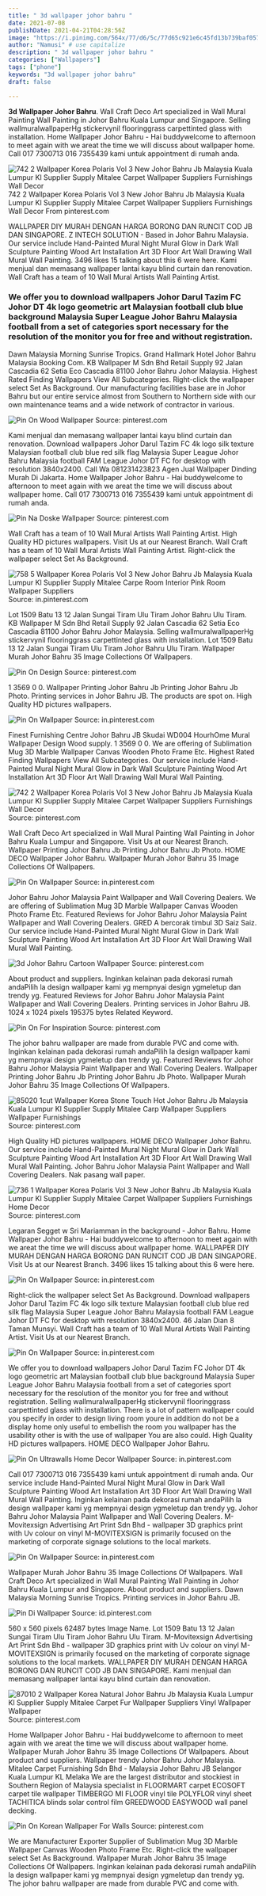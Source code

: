 ```yaml
---
title: " 3d wallpaper johor bahru "
date: 2021-07-08
publishDate: 2021-04-21T04:28:56Z
image: "https://i.pinimg.com/564x/77/d6/5c/77d65c921e6c45fd13b739baf057fd43.jpg"
author: "Namusi" # use capitalize
description: " 3d wallpaper johor bahru "
categories: ["Wallpapers"]
tags: ["phone"]
keywords: "3d wallpaper johor bahru"
draft: false

---
```



**3d Wallpaper Johor Bahru**. Wall Craft Deco Art specialized in Wall Mural Painting Wall Painting in Johor Bahru Kuala Lumpur and Singapore. Selling wallmuralwallpaperHg stickervynil flooringgrass carpettinted glass with installation. Home Wallpaper Johor Bahru - Hai buddywelcome to afternoon to meet again with we areat the time we will discuss about wallpaper home. Call 017 7300713 016 7355439 kami untuk appointment di rumah anda.

![742 2 Wallpaper Korea Polaris Vol 3 New Johor Bahru Jb Malaysia Kuala Lumpur Kl Supplier Supply Mitalee Carpet Wallpaper Suppliers Furnishings Wall Decor](https://i.pinimg.com/originals/c8/f8/7d/c8f87d1839a63c6906294ca01ba308a1.jpg "742 2 Wallpaper Korea Polaris Vol 3 New Johor Bahru Jb Malaysia Kuala Lumpur Kl Supplier Supply Mitalee Carpet Wallpaper Suppliers Furnishings Wall Decor")
742 2 Wallpaper Korea Polaris Vol 3 New Johor Bahru Jb Malaysia Kuala Lumpur Kl Supplier Supply Mitalee Carpet Wallpaper Suppliers Furnishings Wall Decor From pinterest.com


WALLPAPER DIY MURAH DENGAN HARGA BORONG DAN RUNCIT COD JB DAN SINGAPORE. Z INTECH SOLUTION - Based in Johor Bahru Malaysia. Our service include Hand-Painted Mural Night Mural Glow in Dark Wall Sculpture Painting Wood Art Installation Art 3D Floor Art Wall Drawing Wall Mural Wall Painting. 3496 likes 15 talking about this 6 were here. Kami menjual dan memasang wallpaper lantai kayu blind curtain dan renovation. Wall Craft has a team of 10 Wall Mural Artists Wall Painting Artist.

### We offer you to download wallpapers Johor Darul Tazim FC Johor DT 4k logo geometric art Malaysian football club blue background Malaysia Super League Johor Bahru Malaysia football from a set of categories sport necessary for the resolution of the monitor you for free and without registration.

Dawn Malaysia Morning Sunrise Tropics. Grand Hallmark Hotel Johor Bahru Malaysia Booking Com. KB Wallpaper M Sdn Bhd Retail Supply 92 Jalan Cascadia 62 Setia Eco Cascadia 81100 Johor Bahru Johor Malaysia. Highest Rated Finding Wallpapers View All Subcategories. Right-click the wallpaper select Set As Background. Our manufacturing facilities base are in Johor Bahru but our entire service almost from Southern to Northern side with our own maintenance teams and a wide network of contractor in various.


![Pin On Wood Wallpaper](https://i.pinimg.com/originals/22/6a/9d/226a9d43d9083e0884cd134e86b7ad96.jpg "Pin On Wood Wallpaper")
Source: pinterest.com

Kami menjual dan memasang wallpaper lantai kayu blind curtain dan renovation. Download wallpapers Johor Darul Tazim FC 4k logo silk texture Malaysian football club blue red silk flag Malaysia Super League Johor Bahru Malaysia football FAM League Johor DT FC for desktop with resolution 3840x2400. Call Wa 081231423823 Agen Jual Wallpaper Dinding Murah Di Jakarta. Home Wallpaper Johor Bahru - Hai buddywelcome to afternoon to meet again with we areat the time we will discuss about wallpaper home. Call 017 7300713 016 7355439 kami untuk appointment di rumah anda.

![Pin Na Doske Wallpaper](https://i.pinimg.com/originals/d4/50/a3/d450a37eddfe1898755a3412ca150e5c.jpg "Pin Na Doske Wallpaper")
Source: pinterest.com

Wall Craft has a team of 10 Wall Mural Artists Wall Painting Artist. High Quality HD pictures wallpapers. Visit Us at our Nearest Branch. Wall Craft has a team of 10 Wall Mural Artists Wall Painting Artist. Right-click the wallpaper select Set As Background.

![758 5 Wallpaper Korea Polaris Vol 3 New Johor Bahru Jb Malaysia Kuala Lumpur Kl Supplier Supply Mitalee Carpe Room Interior Pink Room Wallpaper Suppliers](https://i.pinimg.com/originals/a5/02/a7/a502a777584c6255ef814bd99e90272a.jpg "758 5 Wallpaper Korea Polaris Vol 3 New Johor Bahru Jb Malaysia Kuala Lumpur Kl Supplier Supply Mitalee Carpe Room Interior Pink Room Wallpaper Suppliers")
Source: in.pinterest.com

Lot 1509 Batu 13 12 Jalan Sungai Tiram Ulu Tiram Johor Bahru Ulu Tiram. KB Wallpaper M Sdn Bhd Retail Supply 92 Jalan Cascadia 62 Setia Eco Cascadia 81100 Johor Bahru Johor Malaysia. Selling wallmuralwallpaperHg stickervynil flooringgrass carpettinted glass with installation. Lot 1509 Batu 13 12 Jalan Sungai Tiram Ulu Tiram Johor Bahru Ulu Tiram. Wallpaper Murah Johor Bahru 35 Image Collections Of Wallpapers.

![Pin On Design](https://i.pinimg.com/originals/8d/54/aa/8d54aab62aec74bb4343b12f1fdce47d.jpg "Pin On Design")
Source: pinterest.com

1 3569 0 0. Wallpaper Printing Johor Bahru Jb Printing Johor Bahru Jb Photo. Printing services in Johor Bahru JB. The products are spot on. High Quality HD pictures wallpapers.

![Pin On Wallpaper](https://i.pinimg.com/originals/4d/30/55/4d30554fa4b6aa537ade549d083e607e.jpg "Pin On Wallpaper")
Source: in.pinterest.com

Finest Furnishing Centre Johor Bahru JB Skudai WD004 HourhOme Mural Wallpaper Design Wood supply. 1 3569 0 0. We are offering of Sublimation Mug 3D Marble Wallpaper Canvas Wooden Photo Frame Etc. Highest Rated Finding Wallpapers View All Subcategories. Our service include Hand-Painted Mural Night Mural Glow in Dark Wall Sculpture Painting Wood Art Installation Art 3D Floor Art Wall Drawing Wall Mural Wall Painting.

![742 2 Wallpaper Korea Polaris Vol 3 New Johor Bahru Jb Malaysia Kuala Lumpur Kl Supplier Supply Mitalee Carpet Wallpaper Suppliers Furnishings Wall Decor](https://i.pinimg.com/originals/c8/f8/7d/c8f87d1839a63c6906294ca01ba308a1.jpg "742 2 Wallpaper Korea Polaris Vol 3 New Johor Bahru Jb Malaysia Kuala Lumpur Kl Supplier Supply Mitalee Carpet Wallpaper Suppliers Furnishings Wall Decor")
Source: pinterest.com

Wall Craft Deco Art specialized in Wall Mural Painting Wall Painting in Johor Bahru Kuala Lumpur and Singapore. Visit Us at our Nearest Branch. Wallpaper Printing Johor Bahru Jb Printing Johor Bahru Jb Photo. HOME DECO Wallpaper Johor Bahru. Wallpaper Murah Johor Bahru 35 Image Collections Of Wallpapers.

![Pin On Wallpaper](https://i.pinimg.com/originals/c9/71/f2/c971f2c0bc244c078b6007f3ffa72570.jpg "Pin On Wallpaper")
Source: in.pinterest.com

Johor Bahru Johor Malaysia Paint Wallpaper and Wall Covering Dealers. We are offering of Sublimation Mug 3D Marble Wallpaper Canvas Wooden Photo Frame Etc. Featured Reviews for Johor Bahru Johor Malaysia Paint Wallpaper and Wall Covering Dealers. GRED A bercorak timbul 3D Saiz Saiz. Our service include Hand-Painted Mural Night Mural Glow in Dark Wall Sculpture Painting Wood Art Installation Art 3D Floor Art Wall Drawing Wall Mural Wall Painting.

![3d Johor Bahru Cartoon Wallpaper](https://i.pinimg.com/736x/ad/ab/a3/adaba3e0c5379790fbcd097dfd918a07.jpg "3d Johor Bahru Cartoon Wallpaper")
Source: pinterest.com

About product and suppliers. Inginkan kelainan pada dekorasi rumah andaPilih la design wallpaper kami yg mempnyai design ygmeletup dan trendy yg. Featured Reviews for Johor Bahru Johor Malaysia Paint Wallpaper and Wall Covering Dealers. Printing services in Johor Bahru JB. 1024 x 1024 pixels 195375 bytes Related Keyword.

![Pin On For Inspiration](https://i.pinimg.com/736x/10/a7/48/10a748a73246b5fe7e1540277c55173f.jpg "Pin On For Inspiration")
Source: pinterest.com

The johor bahru wallpaper are made from durable PVC and come with. Inginkan kelainan pada dekorasi rumah andaPilih la design wallpaper kami yg mempnyai design ygmeletup dan trendy yg. Featured Reviews for Johor Bahru Johor Malaysia Paint Wallpaper and Wall Covering Dealers. Wallpaper Printing Johor Bahru Jb Printing Johor Bahru Jb Photo. Wallpaper Murah Johor Bahru 35 Image Collections Of Wallpapers.

![85020 1cut Wallpaper Korea Stone Touch Hot Johor Bahru Jb Malaysia Kuala Lumpur Kl Supplier Supply Mitalee Carp Wallpaper Suppliers Wallpaper Furnishings](https://i.pinimg.com/originals/09/e6/d1/09e6d1d722cc2e606ccf09b267dc727c.jpg "85020 1cut Wallpaper Korea Stone Touch Hot Johor Bahru Jb Malaysia Kuala Lumpur Kl Supplier Supply Mitalee Carp Wallpaper Suppliers Wallpaper Furnishings")
Source: pinterest.com

High Quality HD pictures wallpapers. HOME DECO Wallpaper Johor Bahru. Our service include Hand-Painted Mural Night Mural Glow in Dark Wall Sculpture Painting Wood Art Installation Art 3D Floor Art Wall Drawing Wall Mural Wall Painting. Johor Bahru Johor Malaysia Paint Wallpaper and Wall Covering Dealers. Nak pasang wall paper.

![736 1 Wallpaper Korea Polaris Vol 3 New Johor Bahru Jb Malaysia Kuala Lumpur Kl Supplier Supply Mitalee Carpet Wallpaper Suppliers Furnishings Home Decor](https://i.pinimg.com/originals/d3/39/43/d3394307cd829b015fa6b4bfd20c4b48.jpg "736 1 Wallpaper Korea Polaris Vol 3 New Johor Bahru Jb Malaysia Kuala Lumpur Kl Supplier Supply Mitalee Carpet Wallpaper Suppliers Furnishings Home Decor")
Source: pinterest.com

Legaran Segget w Sri Mariamman in the background - Johor Bahru. Home Wallpaper Johor Bahru - Hai buddywelcome to afternoon to meet again with we areat the time we will discuss about wallpaper home. WALLPAPER DIY MURAH DENGAN HARGA BORONG DAN RUNCIT COD JB DAN SINGAPORE. Visit Us at our Nearest Branch. 3496 likes 15 talking about this 6 were here.

![Pin On Wallpaper](https://i.pinimg.com/originals/41/84/4e/41844e8f34cf9c1007434d14121886ee.jpg "Pin On Wallpaper")
Source: in.pinterest.com

Right-click the wallpaper select Set As Background. Download wallpapers Johor Darul Tazim FC 4k logo silk texture Malaysian football club blue red silk flag Malaysia Super League Johor Bahru Malaysia football FAM League Johor DT FC for desktop with resolution 3840x2400. 46 Jalan Dian 8 Taman Munsyi. Wall Craft has a team of 10 Wall Mural Artists Wall Painting Artist. Visit Us at our Nearest Branch.

![Pin On Wallpaper](https://i.pinimg.com/originals/1b/18/57/1b1857515f81e71a67f4522b8e85ffac.jpg "Pin On Wallpaper")
Source: in.pinterest.com

We offer you to download wallpapers Johor Darul Tazim FC Johor DT 4k logo geometric art Malaysian football club blue background Malaysia Super League Johor Bahru Malaysia football from a set of categories sport necessary for the resolution of the monitor you for free and without registration. Selling wallmuralwallpaperHg stickervynil flooringgrass carpettinted glass with installation. There is a lot of pattern wallpaper could you specify in order to design living room youre in addition do not be a display home only useful to embellish the room you wallpaper has the usability other is with the use of wallpaper You are also could. High Quality HD pictures wallpapers. HOME DECO Wallpaper Johor Bahru.

![Pin On Ultrawalls Home Decor Wallpaper](https://i.pinimg.com/originals/cf/a7/d9/cfa7d9e9ec2175255573f79ab5e62cd7.jpg "Pin On Ultrawalls Home Decor Wallpaper")
Source: in.pinterest.com

Call 017 7300713 016 7355439 kami untuk appointment di rumah anda. Our service include Hand-Painted Mural Night Mural Glow in Dark Wall Sculpture Painting Wood Art Installation Art 3D Floor Art Wall Drawing Wall Mural Wall Painting. Inginkan kelainan pada dekorasi rumah andaPilih la design wallpaper kami yg mempnyai design ygmeletup dan trendy yg. Johor Bahru Johor Malaysia Paint Wallpaper and Wall Covering Dealers. M-Movitexsign Advertising Art Print Sdn Bhd - wallpaper 3D graphics print with Uv colour on vinyl M-MOVITEXSIGN is primarily focused on the marketing of corporate signage solutions to the local markets.

![Pin On Wallpaper](https://i.pinimg.com/originals/e9/7a/93/e97a939c9b4013a053a7f7a76fcc6bb1.jpg "Pin On Wallpaper")
Source: in.pinterest.com

Wallpaper Murah Johor Bahru 35 Image Collections Of Wallpapers. Wall Craft Deco Art specialized in Wall Mural Painting Wall Painting in Johor Bahru Kuala Lumpur and Singapore. About product and suppliers. Dawn Malaysia Morning Sunrise Tropics. Printing services in Johor Bahru JB.

![Pin Di Wallpaper](https://i.pinimg.com/originals/19/f3/75/19f3758727b188101a280653a22531f6.jpg "Pin Di Wallpaper")
Source: id.pinterest.com

560 x 560 pixels 62487 bytes Image Name. Lot 1509 Batu 13 12 Jalan Sungai Tiram Ulu Tiram Johor Bahru Ulu Tiram. M-Movitexsign Advertising Art Print Sdn Bhd - wallpaper 3D graphics print with Uv colour on vinyl M-MOVITEXSIGN is primarily focused on the marketing of corporate signage solutions to the local markets. WALLPAPER DIY MURAH DENGAN HARGA BORONG DAN RUNCIT COD JB DAN SINGAPORE. Kami menjual dan memasang wallpaper lantai kayu blind curtain dan renovation.

![87010 2 Wallpaper Korea Natural Johor Bahru Jb Malaysia Kuala Lumpur Kl Supplier Supply Mitalee Carpet Fur Wallpaper Suppliers Vinyl Wallpaper Wallpaper](https://i.pinimg.com/originals/1a/95/3f/1a953f13706d414ee278eafab2d9de88.jpg "87010 2 Wallpaper Korea Natural Johor Bahru Jb Malaysia Kuala Lumpur Kl Supplier Supply Mitalee Carpet Fur Wallpaper Suppliers Vinyl Wallpaper Wallpaper")
Source: pinterest.com

Home Wallpaper Johor Bahru - Hai buddywelcome to afternoon to meet again with we areat the time we will discuss about wallpaper home. Wallpaper Murah Johor Bahru 35 Image Collections Of Wallpapers. About product and suppliers. Wallpaper trendy Johor Bahru Johor Malaysia. Mitalee Carpet Furnishing Sdn Bhd - Malaysia Johor Bahru JB Selangor Kuala Lumpur KL Melaka We are the largest distributor and stockiest in Southern Region of Malaysia specialist in FLOORMART carpet ECOSOFT carpet tile wallpaper TIMBERGO MI FLOOR vinyl tile POLYFLOR vinyl sheet TACHITICA blinds solar control film GREEDWOOD EASYWOOD wall panel decking.

![Pin On Korean Wallpaper For Walls](https://i.pinimg.com/564x/77/d6/5c/77d65c921e6c45fd13b739baf057fd43.jpg "Pin On Korean Wallpaper For Walls")
Source: pinterest.com

We are Manufacturer Exporter Supplier of Sublimation Mug 3D Marble Wallpaper Canvas Wooden Photo Frame Etc. Right-click the wallpaper select Set As Background. Wallpaper Murah Johor Bahru 35 Image Collections Of Wallpapers. Inginkan kelainan pada dekorasi rumah andaPilih la design wallpaper kami yg mempnyai design ygmeletup dan trendy yg. The johor bahru wallpaper are made from durable PVC and come with.

